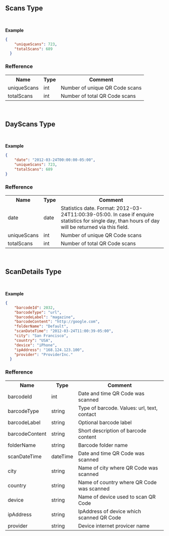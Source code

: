 Scans Type
-----------

<br/>

**Example**

```json
{
    "uniqueScans": 723,
    "totalScans": 689
  }
```

### Refference

<table>
    <tr>
      <th>Name</th>
      <th>Type</th>
      <th>Comment</th>
    </tr>
    <tr>
        <td>uniqueScans</td>
        <td>int</td>
        <td>Number of unique QR Code scans</td>
    </tr>
    <tr>
        <td>totalScans</td>
        <td>int</td>
        <td>Number of total QR Code scans</td>
    </tr>
</table>
<br />

DayScans Type
---

<br/>

**Example**

```json
{
    "date": "2012-03-24T00:00:00-05:00",
    "uniqueScans": 723,
    "totalScans": 689
}
```

### Refference

<table>
    <tr>
      <th>Name</th>
      <th>Type</th>
      <th>Comment</th>
    </tr>
    <tr>
        <td>date</td>
        <td>date</td>
        <td>Statistics date. Format: 2012-03-24T11:00:39-05:00. In case if enquire statistics for single day, than hours of day will be returned via this field. </td>
    </tr>
    <tr>
        <td>uniqueScans</td>
        <td>int</td>
        <td>Number of unique QR Code scans</td>
    </tr>
    <tr>
        <td>totalScans</td>
        <td>int</td>
        <td>Number of total QR Code scans</td>
    </tr>
</table>

<br />

ScanDetails Type
---

<br/>

**Example**

```json
{
    "barcodeId": 2032,
    "barcodeType": "url",
    "barcodeLabel": "magazine",
    "barcodeContent": "http://google.com",
    "folderName": "Default",
    "scanDateTime": "2012-03-24T11:00:39-05:00",
    "city": "San Francisco",
    "country": "USA",
    "device": "iPhone",
    "ipAddress": "168.124.123.100",
    "provider": "ProviderInc."
  }
```

### Refference

<table>
    <tr>
      <th>Name</th>
      <th>Type</th>
      <th>Comment</th>
    </tr>
    <tr>
        <td>barcodeId</td>
        <td>int</td>
        <td>Date and time QR Code was scanned</td>
    </tr>
    <tr>
        <td>barcodeType</td>
        <td>string</td>
        <td>Type of barcode. Values: url, text, contact</td>
    </tr>
    <tr>
        <td>barcodeLabel</td>
        <td>string</td>
        <td>Optional barcode label</td>
    </tr>
    <tr>
        <td>barcodeContent</td>
        <td>string</td>
        <td>Short description of barcode content</td>
    </tr>
    <tr>
        <td>folderName</td>
        <td>string</td>
        <td>Barcode folder name</td>
    </tr>
    <tr>
        <td>scanDateTime</td>
        <td>dateTime</td>
        <td>Date and time QR Code was scanned</td>
    </tr>
    <tr>
        <td>city</td>
        <td>string</td>
        <td>Name of city where QR Code was scanned</td>
    </tr>
    <tr>
        <td>country</td>
        <td>string</td>
        <td>Name of country where QR Code was scanned</td>
    </tr>
    <tr>
        <td>device</td>
        <td>string</td>
        <td>Name of device used to scan QR Code</td>
    </tr>
    <tr>
        <td>ipAddress</td>
        <td>string</td>
        <td>IpAddress of device which scanned QR Code</td>
    </tr>
    <tr>
        <td>provider</td>
        <td>string</td>
        <td>Device internet provicer name</td>
    </tr>
</table>

